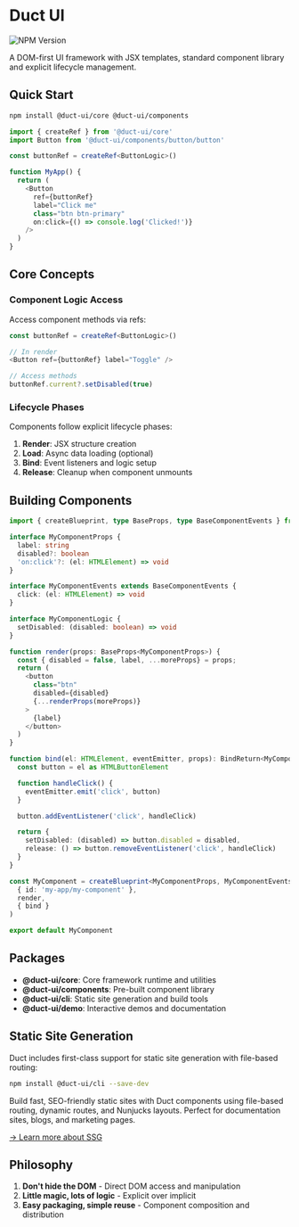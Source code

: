 # Duct UI

![NPM Version](https://img.shields.io/npm/v/%40duct-ui%2Fcore)

A DOM-first UI framework with JSX templates, standard component library and explicit lifecycle management.

## Quick Start

```bash
npm install @duct-ui/core @duct-ui/components
```

```typescript
import { createRef } from '@duct-ui/core'
import Button from '@duct-ui/components/button/button'

const buttonRef = createRef<ButtonLogic>()

function MyApp() {
  return (
    <Button
      ref={buttonRef}
      label="Click me"
      class="btn btn-primary"
      on:click={() => console.log('Clicked!')}
    />
  )
}
```

## Core Concepts

### Component Logic Access
Access component methods via refs:

```typescript
const buttonRef = createRef<ButtonLogic>()

// In render
<Button ref={buttonRef} label="Toggle" />

// Access methods
buttonRef.current?.setDisabled(true)
```

### Lifecycle Phases
Components follow explicit lifecycle phases:
1. **Render**: JSX structure creation
2. **Load**: Async data loading (optional)
3. **Bind**: Event listeners and logic setup
4. **Release**: Cleanup when component unmounts

## Building Components

```typescript
import { createBlueprint, type BaseProps, type BaseComponentEvents } from '@duct-ui/core'

interface MyComponentProps {
  label: string
  disabled?: boolean
  'on:click'?: (el: HTMLElement) => void
}

interface MyComponentEvents extends BaseComponentEvents {
  click: (el: HTMLElement) => void
}

interface MyComponentLogic {
  setDisabled: (disabled: boolean) => void
}

function render(props: BaseProps<MyComponentProps>) {
  const { disabled = false, label, ...moreProps} = props;
  return (
    <button
      class="btn"
      disabled={disabled}
      {...renderProps(moreProps)}
    >
      {label}
    </button>
  )
}

function bind(el: HTMLElement, eventEmitter, props): BindReturn<MyComponentLogic> {
  const button = el as HTMLButtonElement

  function handleClick() {
    eventEmitter.emit('click', button)
  }

  button.addEventListener('click', handleClick)

  return {
    setDisabled: (disabled) => button.disabled = disabled,
    release: () => button.removeEventListener('click', handleClick)
  }
}

const MyComponent = createBlueprint<MyComponentProps, MyComponentEvents, MyComponentLogic>(
  { id: 'my-app/my-component' },
  render,
  { bind }
)

export default MyComponent
```

## Packages

- **@duct-ui/core**: Core framework runtime and utilities
- **@duct-ui/components**: Pre-built component library
- **@duct-ui/cli**: Static site generation and build tools
- **@duct-ui/demo**: Interactive demos and documentation

## Static Site Generation

Duct includes first-class support for static site generation with file-based routing:

```bash
npm install @duct-ui/cli --save-dev
```

Build fast, SEO-friendly static sites with Duct components using file-based routing, dynamic routes, and Nunjucks layouts. Perfect for documentation sites, blogs, and marketing pages.

[→ Learn more about SSG](https://duct-ui.org/docs/static-site-generation)

## Philosophy

1. **Don't hide the DOM** - Direct DOM access and manipulation
2. **Little magic, lots of logic** - Explicit over implicit
3. **Easy packaging, simple reuse** - Component composition and distribution
